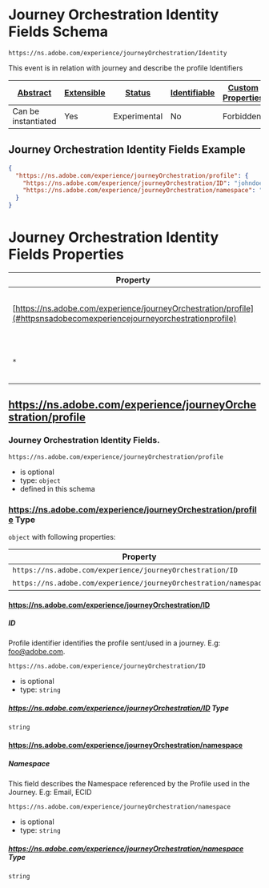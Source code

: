 
# Journey Orchestration Identity Fields Schema

```
https://ns.adobe.com/experience/journeyOrchestration/Identity
```

This event is in relation with journey and describe the profile Identifiers

| [Abstract](../../../../abstract.md) | [Extensible](../../../../extensions.md) | [Status](../../../../status.md) | [Identifiable](../../../../id.md) | [Custom Properties](../../../../extensions.md) | [Additional Properties](../../../../extensions.md) | Defined In |
|-------------------------------------|-----------------------------------------|---------------------------------|-----------------------------------|------------------------------------------------|----------------------------------------------------|------------|
| Can be instantiated | Yes | Experimental | No | Forbidden | Permitted | [adobe/experience/journeyOrchestration/journeyOrchestrationIdentity.schema.json](adobe/experience/journeyOrchestration/journeyOrchestrationIdentity.schema.json) |

## Journey Orchestration Identity Fields Example
```json
{
  "https://ns.adobe.com/experience/journeyOrchestration/profile": {
    "https://ns.adobe.com/experience/journeyOrchestration/ID": "johndoe@test.com",
    "https://ns.adobe.com/experience/journeyOrchestration/namespace": "email"
  }
}
```

# Journey Orchestration Identity Fields Properties

| Property | Type | Required | Defined by |
|----------|------|----------|------------|
| [https://ns.adobe.com/experience/journeyOrchestration/profile](#httpsnsadobecomexperiencejourneyorchestrationprofile) | `object` | Optional | Journey Orchestration Identity Fields (this schema) |
| `*` | any | Additional | this schema *allows* additional properties |

## https://ns.adobe.com/experience/journeyOrchestration/profile
### Journey Orchestration Identity Fields.

`https://ns.adobe.com/experience/journeyOrchestration/profile`
* is optional
* type: `object`
* defined in this schema

### https://ns.adobe.com/experience/journeyOrchestration/profile Type


`object` with following properties:


| Property | Type | Required |
|----------|------|----------|
| `https://ns.adobe.com/experience/journeyOrchestration/ID`| string | Optional |
| `https://ns.adobe.com/experience/journeyOrchestration/namespace`| string | Optional |



#### https://ns.adobe.com/experience/journeyOrchestration/ID
##### ID

Profile identifier identifies the profile sent/used in a journey. E.g: foo@adobe.com.

`https://ns.adobe.com/experience/journeyOrchestration/ID`
* is optional
* type: `string`

##### https://ns.adobe.com/experience/journeyOrchestration/ID Type


`string`








#### https://ns.adobe.com/experience/journeyOrchestration/namespace
##### Namespace

This field describes the Namespace referenced by the Profile used in the Journey. E.g: Email, ECID 

`https://ns.adobe.com/experience/journeyOrchestration/namespace`
* is optional
* type: `string`

##### https://ns.adobe.com/experience/journeyOrchestration/namespace Type


`string`










